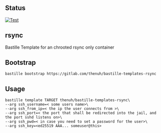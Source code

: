 ## Status
[![Test](https://github.com/thenuh/bastille-templates-rsync/actions/workflows/freebsd.yml/badge.svg?branch=main)](https://github.com/thenuh/bastille-templates-rsync/actions/workflows/freebsd.yml)

## rsync
Bastille Template for an chrooted rsync only container

## Bootstrap
```shell
bastille bootstrap https://gitlab.com/thenuh/bastille-templates-rsync
```

## Usage
```shell
bastille template TARGET thenuh/bastille-templates-rsync\
--arg ssh_username=< some users name>\
--arg ssh_from_ip=< the ip the user connects from >\
--arg ssh_port=< the port that shall be redirected into the jail, and the port sshd listens on>\
--arg ssh_pwd=< in case you need to set a password for the user>\
--arg ssh_key=<ed25519 AAA... someuser@this>
```
